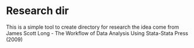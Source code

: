 # Research dir
This is a simple tool to create directory for research
the idea come from James Scott Long - The Workflow of Data Analysis Using Stata-Stata Press (2009)
